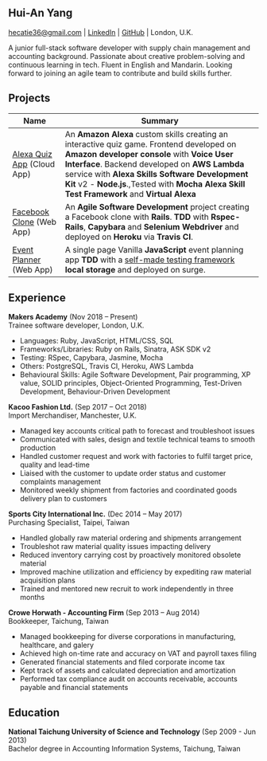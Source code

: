 ## Hui-An Yang
[hecatie36@gmail.com](hecatie36@gmail.com) | [LinkedIn](https://www.linkedin.com/in/hui-an-yang/) | [GitHub](https://github.com/anhuiyang) | London, U.K.

A junior full-stack software developer with supply chain management and accounting background.  Passionate about creative problem-solving and continuous learning in tech.  Fluent in English and Mandarin.  Looking forward to joining an agile team to contribute and build skills further.

## Projects

| Name                                                                          | Summary                                                                                                                                                                                                                                                                                                                                    |
|-------------------------------------------------------------------------------|--------------------------------------------------------------------------------------------------------------------------------------------------------------------------------------------------------------------------------------------------------------------------------------------------------------------------------------------|
| [Alexa Quiz App](https://github.com/anhuiyang/alexa_node_js_quiz) (Cloud App) | An **Amazon Alexa** custom skills creating an interactive quiz game. Frontend developed on **Amazon developer console** with **Voice User Interface**. Backend developed on **AWS Lambda** service with **Alexa Skills Software Development Kit** v2 - **Node.js**.,Tested with **Mocha Alexa Skill Test Framework** and **Virtual Alexa** |
| [Facebook Clone](https://github.com/anhuiyang/acebook-team-rocket) (Web App)  | An **Agile Software Development** project creating a Facebook clone with **Rails**. **TDD** with **Rspec-Rails**, **Capybara** and **Selenium Webdriver** and deployed on **Heroku** via **Travis CI**.                                                                                                                                    |
| [Event Planner](https://github.com/anhuiyang/event_planner_app) (Web App)     | A single page Vanilla **JavaScript** event planning app **TDD** with a [self-made testing framework](https://github.com/anhuiyang/casi_test_framework_js) **local storage** and deployed on surge.                                                                                                                                         |

## Experience

**Makers Academy** (Nov 2018 – Present)     
Trainee software developer, London, U.K.
 - Languages: Ruby, JavaScript, HTML/CSS, SQL
 - Frameworks/Libraries: Ruby on Rails, Sinatra, ASK SDK v2
 - Testing: RSpec, Capybara, Jasmine, Mocha
 - Others: PostgreSQL, Travis CI, Heroku, AWS Lambda
 - Behavioural Skills: Agile Software Development, Pair programming, XP value, SOLID principles, Object-Oriented Programming, Test-Driven Development, Behaviour-Driven Development


**Kacoo Fashion Ltd.** (Sep 2017 – Oct 2018)    
Import Merchandiser, Manchester, U.K.
 - Managed key accounts critical path to forecast and troubleshoot issues
 - Communicated with sales, design and textile technical teams to smooth production
 - Handled customer request and work with factories to fulfil target price, quality and lead-time
 - Liaised with the customer to update order status and customer complaints management
 - Monitored weekly shipment from factories and coordinated goods delivery plan to customers

**Sports City International Inc.** (Dec 2014 – May 2017)   
Purchasing Specialist, Taipei, Taiwan  
 - Handled globally raw material ordering and shipments arrangement
 - Troubleshot raw material quality issues impacting delivery
 - Reduced inventory carrying cost by proactively monitored obsolete material
 - Improved machine utilization and efficiency by expediting raw material acquisition plans
 - Trained and mentored new recruit to work independently in three months

**Crowe Horwath - Accounting Firm** (Sep 2013 – Aug 2014)   
Bookkeeper, Taichung, Taiwan  
- Managed bookkeeping for diverse corporations in manufacturing, healthcare, and galery
- Achieved high on-time rate and accuracy on VAT and payroll taxes filing
- Generated financial statements and filed corporate income tax
- Kept track of assets and calculated depreciation and amortization
- Performed tax compliance audit on accounts receivable, accounts payable and financial statements

## Education

**National Taichung University of Science and Technology** (Sep 2009 - Jun 2013)  
Bachelor degree in Accounting Information Systems, Taichung, Taiwan
